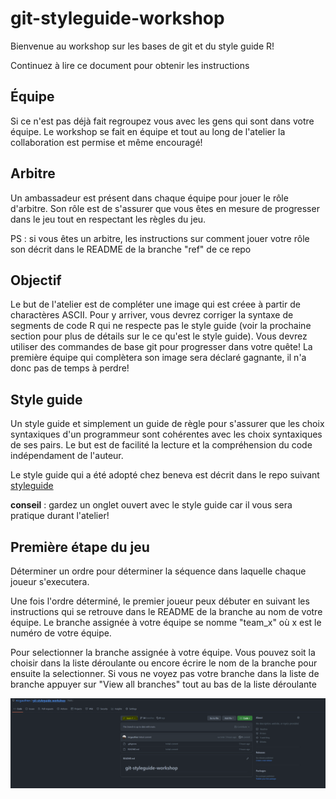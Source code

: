 # git-styleguide-workshop

Bienvenue au workshop sur les bases de git et du style guide R!

Continuez à lire ce document pour obtenir les instructions

## Équipe

Si ce n'est pas déjà fait regroupez vous avec les gens qui sont dans votre équipe. Le workshop se fait en équipe et tout au long de l'atelier la collaboration est permise et même encouragé!

## Arbitre

Un ambassadeur est présent dans chaque équipe pour jouer le rôle d'arbitre. Son rôle est de s'assurer que vous êtes en mesure de progresser dans le jeu tout en respectant les règles du jeu.

PS : si vous êtes un arbitre, les instructions sur comment jouer votre rôle son décrit dans le README de la branche "ref" de ce repo

## Objectif

Le but de l'atelier est de compléter une image qui est créee à partir de charactères ASCII. Pour y arriver, vous devrez corriger la syntaxe de segments de code R qui ne respecte pas le style guide (voir la prochaine section pour plus de détails sur le ce qu'est le style guide). Vous devrez utiliser des commandes de base git pour progresser dans votre quête! La première équipe qui complètera son image sera déclaré gagnante, il n'a donc pas de temps à perdre!

## Style guide

Un style guide et simplement un guide de règle pour s'assurer que les choix syntaxiques d'un programmeur sont cohérentes avec les choix syntaxiques de ses pairs. Le but est de facilité la lecture et la compréhension du code indépendament de l'auteur.

Le style guide qui a été adopté chez beneva est décrit dans le repo suivant [styleguide](https://github.com/LaCapitale/cgen-actu-coding)

**conseil** : gardez un onglet ouvert avec le style guide car il vous sera pratique durant l'atelier!

## Première étape du jeu

Déterminer un ordre pour déterminer la séquence dans laquelle chaque joueur s'executera.

Une fois l'ordre déterminé, le premier joueur peux débuter en suivant les instructions qui se retrouve dans le README de la branche au nom de votre équipe. Le branche assignée à votre équipe se nomme "team_x" où x est le numéro de votre équipe.

Pour selectionner la branche assignée à votre équipe. Vous pouvez soit la choisir dans la liste déroulante ou encore écrire le nom de la branche pour ensuite la selectionner. Si vous ne voyez pas votre branche dans la liste de branche appuyer sur "View all branches" tout au bas de la liste déroulante

![](./img/gh_branch.PNG)
